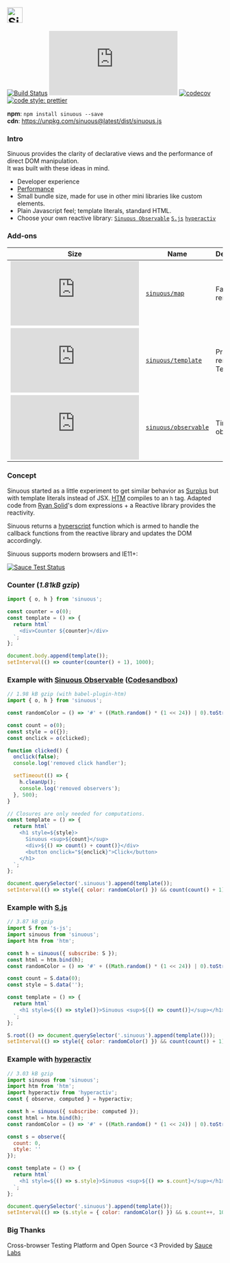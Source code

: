 # <a href="https://github.com/luwes/sinuous"><img src="https://raw.githubusercontent.com/luwes/sinuous/master/media/sinuous-logo.svg?sanitize=true" height="36" alt="Sinuous" /></a>

[![Build Status](https://img.shields.io/travis/luwes/sinuous/master.svg?style=flat-square&label=Travis+CI)](https://travis-ci.org/luwes/sinuous)
![Badge size](http://img.badgesize.io/https://unpkg.com/sinuous@latest/dist/sinuous.js?compression=gzip&label=gzip&style=flat-square)
[![codecov](https://img.shields.io/codecov/c/github/luwes/sinuous.svg?style=flat-square)](https://codecov.io/gh/luwes/sinuous)
[![code style: prettier](https://img.shields.io/badge/code_style-prettier-ff69b4.svg?style=flat-square)](https://github.com/prettier/prettier)

**npm**: `npm install sinuous --save`  
**cdn**: https://unpkg.com/sinuous@latest/dist/sinuous.js

### Intro

Sinuous provides the clarity of declarative views and the performance of direct DOM manipulation.  
It was built with these ideas in mind.

- Developer experience
- [Performance](https://rawgit.com/krausest/js-framework-benchmark/master/webdriver-ts-results/table.html)
- Small bundle size, made for use in other mini libraries like custom elements.
- Plain Javascript feel; template literals, standard HTML.
- Choose your own reactive library:
  [`Sinuous Observable`](./packages/sinuous/observable)
  [`S.js`](https://github.com/adamhaile/S)
  [`hyperactiv`](https://github.com/elbywan/hyperactiv)

### Add-ons

| Size                                                                                                                                                | Name                                                  | Description           |
| --------------------------------------------------------------------------------------------------------------------------------------------------- | ----------------------------------------------------- | --------------------- |
| ![Badge size](http://img.badgesize.io/https://unpkg.com/sinuous@latest/map/dist/map.js?compression=gzip&label=gzip&style=flat-square)               | [`sinuous/map`](./packages/sinuous/map)               | Fast list renderer    |
| ![Badge size](http://img.badgesize.io/https://unpkg.com/sinuous@latest/template/dist/template.js?compression=gzip&label=gzip&style=flat-square)     | [`sinuous/template`](./packages/sinuous/template)     | Pre-rendered Template |
| ![Badge size](http://img.badgesize.io/https://unpkg.com/sinuous@latest/observable/dist/observable.js?compression=gzip&label=gzip&style=flat-square) | [`sinuous/observable`](./packages/sinuous/observable) | Tiny observable       |

### Concept

Sinuous started as a little experiment to get similar behavior as [Surplus](https://github.com/adamhaile/surplus) but with template literals instead of JSX.
[HTM](https://github.com/developit/htm) compiles to an `h` tag. Adapted code from [Ryan Solid](https://github.com/ryansolid/babel-plugin-jsx-dom-expressions)'s dom expressions + a Reactive library provides the reactivity.

Sinuous returns a [hyperscript](https://github.com/hyperhype/hyperscript) function which is armed to handle the callback functions from the reactive library and updates the DOM accordingly.

Sinuous supports modern browsers and IE11+:

[![Sauce Test Status](https://saucelabs.com/browser-matrix/sinuous.svg)](https://saucelabs.com/u/sinuous)

### Counter (_1.81kB gzip_)

```js
import { o, h } from 'sinuous';

const counter = o(0);
const template = () => {
  return html`
    <div>Counter ${counter}</div>
  `;
};

document.body.append(template());
setInterval(() => counter(counter() + 1), 1000);
```

### Example with [Sinuous Observable](./packages/sinuous/observable) ([Codesandbox](https://codesandbox.io/s/j4vm9yow89))

```js
// 1.98 kB gzip (with babel-plugin-htm)
import { o, h } from 'sinuous';

const randomColor = () => '#' + ((Math.random() * (1 << 24)) | 0).toString(16);

const count = o(0);
const style = o({});
const onclick = o(clicked);

function clicked() {
  onclick(false);
  console.log('removed click handler');

  setTimeout(() => {
    h.cleanUp();
    console.log('removed observers');
  }, 500);
}

// Closures are only needed for computations.
const template = () => {
  return html`
    <h1 style=${style}>
      Sinuous <sup>${count}</sup>
      <div>${() => count() + count()}</div>
      <button onclick="${onclick}">Click</button>
    </h1>
  `;
};

document.querySelector('.sinuous').append(template());
setInterval(() => style({ color: randomColor() }) && count(count() + 1), 1000);
```

### Example with [S.js](https://github.com/adamhaile/S)

```js
// 3.87 kB gzip
import S from 's-js';
import sinuous from 'sinuous';
import htm from 'htm';

const h = sinuous({ subscribe: S });
const html = htm.bind(h);
const randomColor = () => '#' + ((Math.random() * (1 << 24)) | 0).toString(16);

const count = S.data(0);
const style = S.data('');

const template = () => {
  return html`
    <h1 style=${() => style()}>Sinuous <sup>${() => count()}</sup></h1>
  `;
};

S.root(() => document.querySelector('.sinuous').append(template()));
setInterval(() => style({ color: randomColor() }) && count(count() + 1), 1000);
```

### Example with [hyperactiv](https://github.com/elbywan/hyperactiv)

```js
// 3.03 kB gzip
import sinuous from 'sinuous';
import htm from 'htm';
import hyperactiv from 'hyperactiv';
const { observe, computed } = hyperactiv;

const h = sinuous({ subscribe: computed });
const html = htm.bind(h);
const randomColor = () => '#' + ((Math.random() * (1 << 24)) | 0).toString(16);

const s = observe({
  count: 0,
  style: ''
});

const template = () => {
  return html`
    <h1 style=${() => s.style}>Sinuous <sup>${() => s.count}</sup></h1>
  `;
};

document.querySelector('.sinuous').append(template());
setInterval(() => (s.style = { color: randomColor() }) && s.count++, 1000);
```

### Big Thanks

Cross-browser Testing Platform and Open Source <3 Provided by [Sauce Labs][homepage]

[homepage]: https://saucelabs.com
